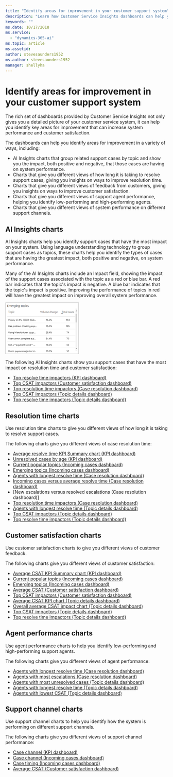 ```yaml
---
title: "Identify areas for improvement in your customer support system"
description: "Learn how Customer Service Insights dashboards can help you identify areas for improvement in your customer support system."
keywords: ""
ms.date: 10/17/2018
ms.service:
  - "dynamics-365-ai"
ms.topic: article
ms.assetid: 
author: stevesaunders1952
ms.author: stevesaunders1952
manager: shellyha
---
```


# Identify areas for improvement in your customer support system

The rich set of dashboards provided by Customer Service Insights not only gives you a detailed picture of your customer service system, it can help you identify key areas for improvement that can increase system performance and customer satisfaction.

The dashboards can help you identify areas for improvement in a variety of ways, including:

* AI Insights charts that group related support cases by topic and show you the impact, both positive and negative, that those cases are having on system performance.
* Charts that give you different views of how long it is taking to resolve support cases, giving you insights on ways to improve resolution time.
* Charts that give you different views of feedback from customers, giving you insights on ways to improve customer satisfaction.
* Charts that give you different views of support agent performance, helping you identify low-performing and high-performing agents.
* Charts that give you different views of system performance on different support channels.

## AI Insights charts

AI Insights charts help you identify support cases that have the most impact on your system. Using language understanding technology to group support cases as topics, these charts help you identify the types of cases that are having the greatest impact, both positive and negative, on system performance.

Many of the AI Insights charts include an Impact field, showing the impact of the support cases associated with the topic as a red or blue bar. A red bar indicates that the topic's impact is negative. A blue bar indicates that the topic's impact is positive. Improving the performance of topics in red will have the greatest impact on improving overall system performance.

![Top resolve time impactors chart](media/ai-csi-top-resolve-time.png)

The following AI Insights charts show you support cases that have the most impact on resolution time and customer satisfaction:

* [Top resolve time impactors (KPI dashboard)](ai-csi-dash-kpi-summary#top-resolve-time-impactors-chart)
* [Top CSAT impactors (Customer satisfaction dashboard)](ai-csi-dash-CSAT#top-csat-impactors-chart)
* [Top resolution time impactors (Case resolution dashboard)](ai-csi-dash-case-resolution#top-resolution-time-impactors)
* [Top CSAT impactors (Topic details dashboard)](ai-csi-dash-topic-details#top-csat-impactors-chart)
* [Top resolve time impactors (Topic details dashboard)](ai-csi-dash-topic-details#top-resolve-time-impactors-chart)

## Resolution time charts

Use resolution time charts to give you different views of how long it is taking to resolve support cases.

The following charts give you different views of case resolution time:

* [Average resolve time KPI Summary chart (KPI dashboard)](ai-csi-dash-kpi-summary)
* [Unresolved cases by age (KPI dashboard)](ai-csi-dash-kpi-summary#unresolved-cases-by-age-chart)
* [Current popular topics (Incoming cases dashboard)](ai-csi-dash-incoming-cases#current-popular-topics-chart)
* [Emerging topics (Incoming cases dashboard)](ai-csi-dash-incoming-cases#emerging-topics-chart)
* [Agents with longest resolve time (Case resolution dashboard)](ai-csi-dash-case-resolutions#agents-with-longest-resolve-time-chart)
* [Incoming cases versus average resolve time (Case resolution dashboard)](ai-csi-dash-case-resolutions#incoming-cases-versus-average-resolve-time-chart)
* [New escalations versus resolved escalations (Case resolution dashboard)]
* [Top resolution time impactors (Case resolution dashboard)](ai-csi-dash-case-resolution#top-resolution-time-impactors)
* [Agents with longest resolve time (Topic details dashboard)](ai-csi-topic-details#agents-with-longest-resolve-time-chart)
* [Top CSAT impactors (Topic details dashboard)](ai-csi-dash-topic-details#top-csat-impactors-chart)
* [Top resolve time impactors (Topic details dashboard)](ai-csi-dash-topic-details#top-resolve-time-impactors-chart)

## Customer satisfaction charts

Use customer satisfaction charts to give you different views of customer feedback.

The following charts give you different views of customer satisfaction:

* [Average CSAT KPI Summary chart (KPI dashboard)](ai-csi-dash-kpi-summary)
* [Current popular topics (Incoming cases dashboard)](ai-csi-dash-incoming-cases#current-popular-topics-chart)
* [Emerging topics (Incoming cases dashboard)](ai-csi-dash-incoming-cases#emerging-topics-chart)
* [Average CSAT (Customer satisfaction dashboard)](ai-csi-dash-CSAT#average-csat-chart)
* [Top CSAT impactors (Customer satisfaction dashboard)](ai-csi-dash-CSAT#top-csat-impactors-chart)
* [Average CSAT KPI chart (Topic details dashboard)](ai-csi-dash-topic-details#topic-details-KPI-charts)
* [Overall average CSAT impact chart (Topic details dashboard)](ai-csi-dash-topic-details#overall-impact-charts)
* [Top CSAT impactors (Topic details dashboard)](ai-csi-dash-topic-details#top-csat-impactors-chart)
* [Top resolve time impactors (Topic details dashboard)](ai-csi-dash-topic-details#top-resolve-time-impactors-chart)

## Agent performance charts

Use agent performance charts to help you identify low-performing and high-performing support agents.

The following charts give you different views of agent performance:

* [Agents with longest resolve time (Case resolution dashboard)](ai-csi-dash-case-resolutions#agents-with-longest-resolve-time-chart)
* [Agents with most escalations (Case resolution dashboard)](ai-csi-dash-case-resolutions#agents-with-most-escalations-chart)
* [Agents with most unresolved cases (Topic details dashboard)](ai-csi-topic-details#agents-with-most-unresolved-cases-chart)
* [Agents with longest resolve time (Topic details dashboard)](ai-csi-topic-details#agents-with-longest-resolve-time-chart)
* [Agents with lowest CSAT (Topic details dashboard)](ai-csi-topic-details#agents-with-lowest-csat-chart)

## Support channel charts

Use support channel charts to help you identify how the system is performing on different support channels.

The following charts give you different views of support channel performance:

* [Case channel (KPI dashboard)](ai-csi-dash-kpi-summary#case-channels-chart)
* [Case channel (Incoming cases dashboard)](ai-csi-dash-incoming-cases#case-channels-chart)
* [Case timing (Incoming cases dashboard)](ai-csi-dash-incoming-cases#case-timing-chart)
* [Average CSAT (Customer satisfaction dashboard)](ai-csi-dash-CSAT#average-csat-chart)
